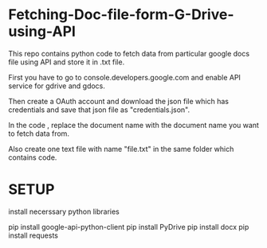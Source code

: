 # Fetching-Doc-file-form-G-Drive-using-API

This repo contains python code to fetch data from particular google docs file using API and store it in .txt file.

First you have to go to console.developers.google.com and enable API service for gdrive and gdocs.

Then create a OAuth account and download the json file which has credentials and save that json file as "credentials.json".

In the code , replace the document name with the document name you want to fetch data from.

Also create one text file with name "file.txt" in the same folder which contains code.

# SETUP

install necerssary python libraries

pip install google-api-python-client
pip install PyDrive
pip install docx
pip install requests

